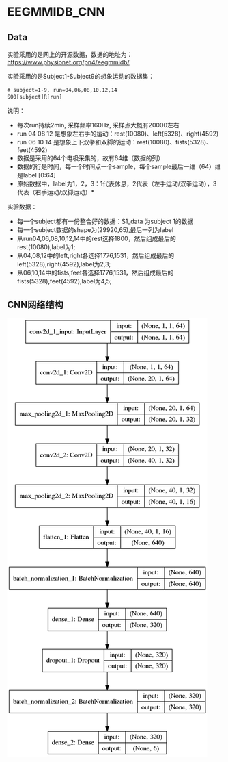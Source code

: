 # EEGMMIDB_CNN
## Data
实验采用的是网上的开源数据，数据的地址为：https://www.physionet.org/pn4/eegmmidb/

实验采用的是Subject1-Subject9的想象运动的数据集：

```
# subject=1-9, run=04,06,08,10,12,14
S00[subject]R[run]
```
说明：
* 每次run持续2min, 采样频率160Hz, 采样点大概有20000左右
* run 04 08 12 是想象左右手的运动：rest(10080)、left(5328)、right(4592)
* run 06 10 14 是想象上下双拳和双脚的运动：rest(10080)、fists(5328)、feet(4592)
* 数据是采用的64个电极采集的，故有64维（数据的列）
* 数据的行是时间，每一个时间点一个sample，每个sample最后一维（64）维是label [0:64]
* 原始数据中，label为1，2，3：1代表休息，2代表（左手运动/双拳运动），3代表（右手运动/双脚运动）* 

实验数据：
* 每一个subject都有一份整合好的数据：S1_data 为subject 1的数据
* 每一个subject数据的shape为(29920,65),最后一列为label
* 从run04,06,08,10,12,14中的rest选择1800，然后组成最后的rest(10080),label为1;
* 从04,08,12中的left,right各选择1776,1531，然后组成最后的left(5328),right(4592),label为2,3;
* 从06,10,14中的fists,feet各选择1776,1531，然后组成最后的fists(5328),feet(4592),label为4,5;

## CNN网络结构
![CNN_STRUCTURE](https://github.com/jxa124/EEGMMIDB_CNN/blob/master/cnn-8-shape.png)
